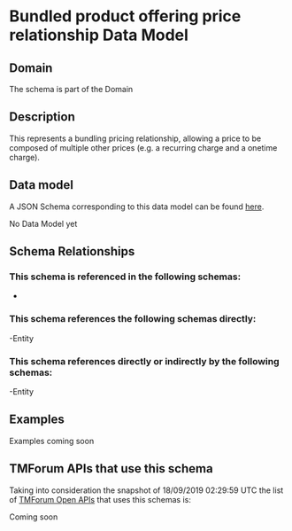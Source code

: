 # Bundled product offering price relationship Data Model

## Domain

The  schema is part of the  Domain

## Description

This represents a bundling pricing relationship, allowing a price to be composed of multiple other prices (e.g. a recurring charge and a onetime charge).

## Data model

A JSON Schema corresponding to this data model can be found
[here](https://github.com/tmforum-rand/schemas/blob/master/Product/BundledProductOfferingPriceRelationship.schema.json).

No Data Model yet

## Schema Relationships

### This schema is referenced in the following schemas:

-

### This schema references the following schemas directly:

-Entity

### This schema references directly or indirectly by the following schemas:

-Entity



## Examples

Examples coming soon

## TMForum APIs that use this schema

Taking into consideration the snapshot of 18/09/2019 02:29:59 UTC the list of [TMForum Open APIs](https://www.tmforum.org/open-apis/) that uses this schemas is:

Coming soon